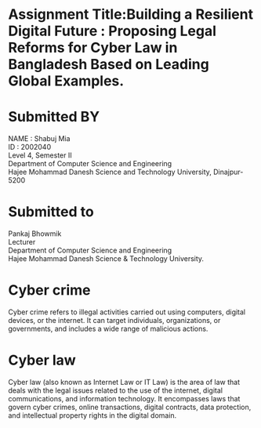 # 	Assignment Title:Building a Resilient Digital Future : Proposing Legal Reforms for Cyber Law in Bangladesh Based on Leading Global Examples.

# Submitted BY
NAME : Shabuj Mia<br>
ID : 2002040<br>
Level 4, Semester II<br>
Department of Computer Science and Engineering<br>
Hajee Mohammad Danesh Science and Technology University, Dinajpur-5200<br>

# Submitted to
Pankaj Bhowmik<br>
Lecturer<br>
Department of Computer Science and Engineering<br>
Hajee Mohammad Danesh Science & Technology University.<br>

# Cyber crime
Cyber crime refers to illegal activities carried out using computers, digital devices, or the internet. It can target individuals, organizations, or governments, and includes a wide range of malicious actions.
# Cyber law
Cyber law (also known as Internet Law or IT Law) is the area of law that deals with the legal issues related to the use of the internet, digital communications, and information technology. It encompasses laws that govern cyber crimes, online transactions, digital contracts, data protection, and intellectual property rights in the digital domain.
